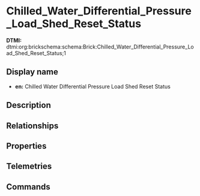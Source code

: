 # Chilled_Water_Differential_Pressure_Load_Shed_Reset_Status
**DTMI:** dtmi:org:brickschema:schema:Brick:Chilled_Water_Differential_Pressure_Load_Shed_Reset_Status;1
## Display name
- **en:** Chilled Water Differential Pressure Load Shed Reset Status
## Description
## Relationships
## Properties
## Telemetries
## Commands
